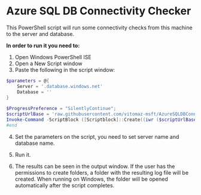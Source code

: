 # Azure SQL DB Connectivity Checker

This PowerShell script will run some connectivity checks from this machine to the server and database.

**In order to run it you need to:**
1. Open Windows PowerShell ISE
 
2. Open a New Script window
 
3. Paste the following in the script window:

```powershell
$parameters = @{
    Server = '.database.windows.net'
    Database = ''
}
 
$ProgressPreference = "SilentlyContinue";
$scriptUrlBase = 'raw.githubusercontent.com/vitomaz-msft/AzureSQLDBConnectivityChecker/master/'
Invoke-Command -ScriptBlock ([Scriptblock]::Create((iwr ($scriptUrlBase+'/AzureSQLDBConnectivityChecker.ps1')).Content)) -ArgumentList $parameters
#end
```
4. Set the parameters on the script, you need to set server name and database name.

5. Run it.

6. The results can be seen in the output window. 
If the user has the permissions to create folders, a folder with the resulting log file will be created.
When running on Windows, the folder will be opened automatically after the script completes.
